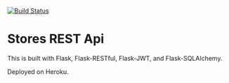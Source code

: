 [![Build Status](https://travis-ci.org/earodriguezc/stores-rest-api-test.svg?branch=master)](https://travis-ci.org/earodriguezc/stores-rest-api-test)

# Stores REST Api

This is built with Flask, Flask-RESTful, Flask-JWT, and Flask-SQLAlchemy.

Deployed on Heroku.
